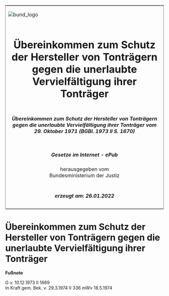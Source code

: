 <span id="DECKBLATT.html"></span>

<table border="0" frame="border" width="100%">

<tr valign="top">

<td align="left">

![bund\_logo](BfJ_2021_Web_de_de.gif)

</td>

<td align="right">

 

</td>

</tr>

<tr align="center" valign="middle">

<td colspan="2">

# Übereinkommen zum Schutz der Hersteller von Tonträgern gegen die unerlaubte Vervielfältigung ihrer Tonträger

</td>

</tr>

<tr align="center" valign="middle">

<td colspan="2">

##### Übereinkommen zum Schutz der Hersteller von Tonträgern gegen die unerlaubte Vervielfältigung ihrer Tonträger vom 29. Oktober 1971 (BGBl. 1973 II S. 1670)

</td>

</tr>

<tr align="center" valign="middle">

<td colspan="2">

  
  

##### Gesetze im Internet - ePub  
  
herausgegeben vom  
Bundesministerium der Justiz

</td>

</tr>

<tr align="center" valign="bottom">

<td colspan="2">

  
  

##### erzeugt am: 26.01.2022

</td>

</tr>

</table>

<span id="BJNR216700973.html"></span>

# Übereinkommen zum Schutz der Hersteller von Tonträgern gegen die unerlaubte Vervielfältigung ihrer Tonträger

<div>

  
**Fußnote**

<div class="jnhtml">

<div>

<div class="jurAbsatz">

G v. 10.12.1973 II 1669  
In Kraft gem. Bek. v. 29.3.1974 II 336 mWv 18.5.1974

</div>

</div>

</div>

</div>
